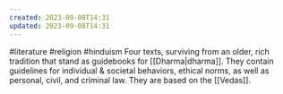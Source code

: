 ```yaml
---
created: 2023-09-08T14:31
updated: 2023-09-08T14:31
---
```

#literature #religion #hinduism 
Four texts, surviving from an older, rich tradition that stand as guidebooks for [[Dharma|dharma]]. They contain guidelines for individual & societal behaviors, ethical norms, as well as personal, civil, and criminal law. They are based on the [[Vedas]].